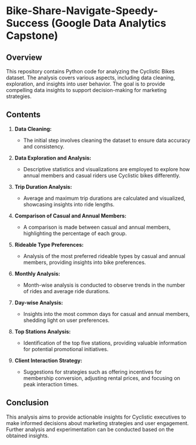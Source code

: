 # Bike-Share-Navigate-Speedy-Success (Google Data Analytics Capstone)

## Overview
This repository contains Python code for analyzing the Cyclistic Bikes dataset. The analysis covers various aspects, including data cleaning, exploration, and insights into user behavior. The goal is to provide compelling data insights to support decision-making for marketing strategies.

## Contents
1. **Data Cleaning:**
   - The initial step involves cleaning the dataset to ensure data accuracy and consistency.

2. **Data Exploration and Analysis:**
   - Descriptive statistics and visualizations are employed to explore how annual members and casual riders use Cyclistic bikes differently.

3. **Trip Duration Analysis:**
   - Average and maximum trip durations are calculated and visualized, showcasing insights into ride lengths.

4. **Comparison of Casual and Annual Members:**
   - A comparison is made between casual and annual members, highlighting the percentage of each group.

5. **Rideable Type Preferences:**
   - Analysis of the most preferred rideable types by casual and annual members, providing insights into bike preferences.

6. **Monthly Analysis:**
   - Month-wise analysis is conducted to observe trends in the number of rides and average ride durations.

7. **Day-wise Analysis:**
   - Insights into the most common days for casual and annual members, shedding light on user preferences.

8. **Top Stations Analysis:**
   - Identification of the top five stations, providing valuable information for potential promotional initiatives.

9. **Client Interaction Strategy:**
   - Suggestions for strategies such as offering incentives for membership conversion, adjusting rental prices, and focusing on peak interaction times.


## Conclusion
This analysis aims to provide actionable insights for Cyclistic executives to make informed decisions about marketing strategies and user engagement. Further analysis and experimentation can be conducted based on the obtained insights.

